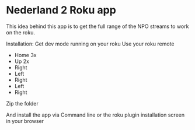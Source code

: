# Nederland 2 Roku app

This idea behind this app is to get the full range of the NPO streams to work on the roku.

Installation:
Get dev mode running on your roku
Use your roku remote
* Home 3x
* Up 2x
* Right
* Left
* Right
* Left
* Right

Zip the folder

And install the app via Command line or the roku plugin installation screen in your browser
